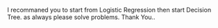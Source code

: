 I recommaned you to start from Logistic Regression then start Decision Tree.
as always please solve problems.
Thank You..
